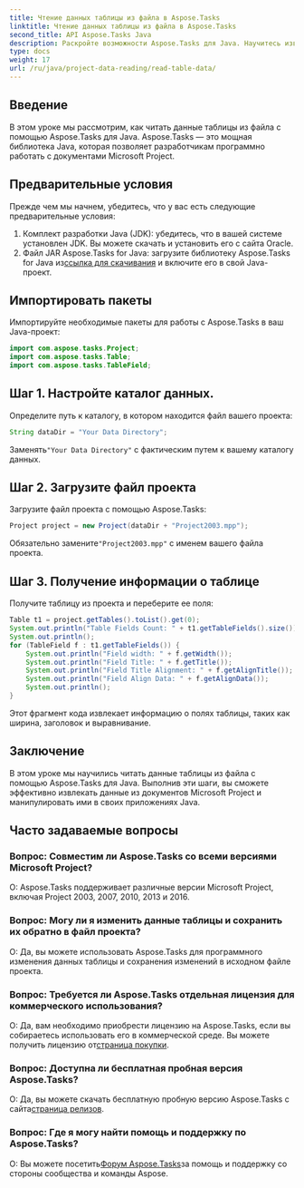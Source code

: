 ```yaml
---
title: Чтение данных таблицы из файла в Aspose.Tasks
linktitle: Чтение данных таблицы из файла в Aspose.Tasks
second_title: API Aspose.Tasks Java
description: Раскройте возможности Aspose.Tasks для Java. Научитесь извлекать табличные данные из файлов в этом подробном руководстве.
type: docs
weight: 17
url: /ru/java/project-data-reading/read-table-data/
---
```

## Введение
В этом уроке мы рассмотрим, как читать данные таблицы из файла с помощью Aspose.Tasks для Java. Aspose.Tasks — это мощная библиотека Java, которая позволяет разработчикам программно работать с документами Microsoft Project.
## Предварительные условия
Прежде чем мы начнем, убедитесь, что у вас есть следующие предварительные условия:
1. Комплект разработки Java (JDK): убедитесь, что в вашей системе установлен JDK. Вы можете скачать и установить его с сайта Oracle.
2.  Файл JAR Aspose.Tasks for Java: загрузите библиотеку Aspose.Tasks for Java из[ссылка для скачивания](https://releases.aspose.com/tasks/java/) и включите его в свой Java-проект.

## Импортировать пакеты
Импортируйте необходимые пакеты для работы с Aspose.Tasks в ваш Java-проект:
```java
import com.aspose.tasks.Project;
import com.aspose.tasks.Table;
import com.aspose.tasks.TableField;
```
## Шаг 1. Настройте каталог данных.
Определите путь к каталогу, в котором находится файл вашего проекта:
```java
String dataDir = "Your Data Directory";
```
 Заменять`"Your Data Directory"` с фактическим путем к вашему каталогу данных.
## Шаг 2. Загрузите файл проекта
Загрузите файл проекта с помощью Aspose.Tasks:
```java
Project project = new Project(dataDir + "Project2003.mpp");
```
 Обязательно замените`"Project2003.mpp"` с именем вашего файла проекта.
## Шаг 3. Получение информации о таблице
Получите таблицу из проекта и переберите ее поля:
```java
Table t1 = project.getTables().toList().get(0);
System.out.println("Table Fields Count: " + t1.getTableFields().size());
System.out.println();
for (TableField f : t1.getTableFields()) {
    System.out.println("Field width: " + f.getWidth());
    System.out.println("Field Title: " + f.getTitle());
    System.out.println("Field Title Alignment: " + f.getAlignTitle());
    System.out.println("Field Align Data: " + f.getAlignData());
    System.out.println();
}
```
Этот фрагмент кода извлекает информацию о полях таблицы, таких как ширина, заголовок и выравнивание.

## Заключение
В этом уроке мы научились читать данные таблицы из файла с помощью Aspose.Tasks для Java. Выполнив эти шаги, вы сможете эффективно извлекать данные из документов Microsoft Project и манипулировать ими в своих приложениях Java.
## Часто задаваемые вопросы
### Вопрос: Совместим ли Aspose.Tasks со всеми версиями Microsoft Project?
О: Aspose.Tasks поддерживает различные версии Microsoft Project, включая Project 2003, 2007, 2010, 2013 и 2016.
### Вопрос: Могу ли я изменить данные таблицы и сохранить их обратно в файл проекта?
О: Да, вы можете использовать Aspose.Tasks для программного изменения данных таблицы и сохранения изменений в исходном файле проекта.
### Вопрос: Требуется ли Aspose.Tasks отдельная лицензия для коммерческого использования?
 О: Да, вам необходимо приобрести лицензию на Aspose.Tasks, если вы собираетесь использовать его в коммерческой среде. Вы можете получить лицензию от[страница покупки](https://purchase.aspose.com/buy).
### Вопрос: Доступна ли бесплатная пробная версия Aspose.Tasks?
 О: Да, вы можете скачать бесплатную пробную версию Aspose.Tasks с сайта[страница релизов](https://releases.aspose.com/).
### Вопрос: Где я могу найти помощь и поддержку по Aspose.Tasks?
 О: Вы можете посетить[Форум Aspose.Tasks](https://forum.aspose.com/c/tasks/15)за помощь и поддержку со стороны сообщества и команды Aspose.